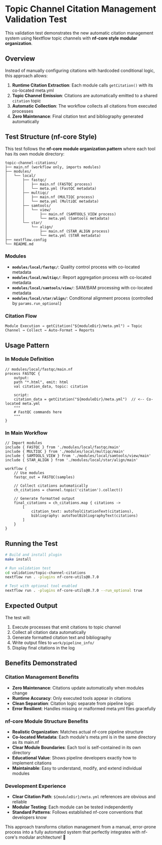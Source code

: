 # Topic Channel Citation Management Validation Test

This validation test demonstrates the new automatic citation management system using Nextflow topic channels with **nf-core style modular organization**.

## Overview

Instead of manually configuring citations with hardcoded conditional logic, this approach allows:

1. **Runtime Citation Extraction**: Each module calls `getCitation()` with its co-located meta.yml
2. **Topic Channel Emission**: Citations are automatically emitted to a shared `citation` topic
3. **Automatic Collection**: The workflow collects all citations from executed processes
4. **Zero Maintenance**: Final citation text and bibliography generated automatically

## Test Structure (nf-core Style)

This test follows the **nf-core module organization pattern** where each tool has its own module directory:

```
topic-channel-citations/
├── main.nf (workflow only, imports modules)
├── modules/
│   └── local/
│       ├── fastqc/
│       │   ├── main.nf (FASTQC process)
│       │   └── meta.yml (FastQC metadata)
│       ├── multiqc/
│       │   ├── main.nf (MULTIQC process)
│       │   └── meta.yml (MultiQC metadata)
│       ├── samtools/
│       │   └── view/
│       │       ├── main.nf (SAMTOOLS_VIEW process)
│       │       └── meta.yml (Samtools metadata)
│       └── star/
│           └── align/
│               ├── main.nf (STAR_ALIGN process)
│               └── meta.yml (STAR metadata)
├── nextflow.config
└── README.md
```

### Modules

- **`modules/local/fastqc/`**: Quality control process with co-located metadata
- **`modules/local/multiqc/`**: Report aggregation process with co-located metadata
- **`modules/local/samtools/view/`**: SAM/BAM processing with co-located metadata
- **`modules/local/star/align/`**: Conditional alignment process (controlled by `params.run_optional`)

### Citation Flow

```
Module Execution → getCitation("${moduleDir}/meta.yml") → Topic Channel → Collect → Auto-Format → Reports
```

## Usage Pattern

### In Module Definition

```nextflow
// modules/local/fastqc/main.nf
process FASTQC {
    output:
    path "*.html", emit: html
    val citation_data, topic: citation

    script:
    citation_data = getCitation("${moduleDir}/meta.yml")  // <-- Co-located meta.yml
    """
    # FastQC commands here
    """
}
```

### In Main Workflow

```nextflow
// Import modules
include { FASTQC } from './modules/local/fastqc/main'
include { MULTIQC } from './modules/local/multiqc/main'
include { SAMTOOLS_VIEW } from './modules/local/samtools/view/main'
include { STAR_ALIGN } from './modules/local/star/align/main'

workflow {
    // Use modules
    fastqc_out = FASTQC(samples)

    // Collect citations automatically
    ch_citations = channel.topic('citation').collect()

    // Generate formatted output
    final_citations = ch_citations.map { citations ->
        [
            citation_text: autoToolCitationText(citations),
            bibliography: autoToolBibliographyText(citations)
        ]
    }
}
```

## Running the Test

```bash
# Build and install plugin
make install

# Run validation test
cd validation/topic-channel-citations
nextflow run . -plugins nf-core-utils@0.7.0

# Test with optional tool enabled
nextflow run . -plugins nf-core-utils@0.7.0 --run_optional true
```

## Expected Output

The test will:

1. Execute processes that emit citations to topic channel
2. Collect all citation data automatically
3. Generate formatted citation text and bibliography
4. Write output files to `work/pipeline_info/`
5. Display final citations in the log

## Benefits Demonstrated

### Citation Management Benefits

- **Zero Maintenance**: Citations update automatically when modules change
- **Runtime Accuracy**: Only executed tools appear in citations
- **Clean Separation**: Citation logic separate from pipeline logic
- **Error Resilient**: Handles missing or malformed meta.yml files gracefully

### nf-core Module Structure Benefits

- **Realistic Organization**: Matches actual nf-core pipeline structure
- **Co-located Metadata**: Each module's meta.yml is in the same directory as its main.nf
- **Clear Module Boundaries**: Each tool is self-contained in its own directory
- **Educational Value**: Shows pipeline developers exactly how to implement citations
- **Maintainable**: Easy to understand, modify, and extend individual modules

### Development Experience

- **Clear Citation Path**: `${moduleDir}/meta.yml` references are obvious and reliable
- **Modular Testing**: Each module can be tested independently
- **Standard Patterns**: Follows established nf-core conventions that developers know

This approach transforms citation management from a manual, error-prone process into a fully automated system that perfectly integrates with nf-core's modular architecture! 🚀
